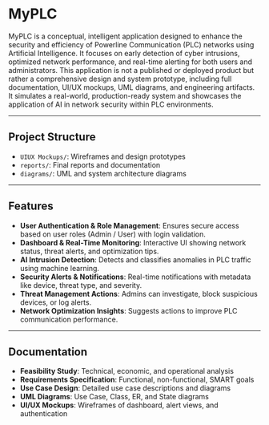 # MyPLC
MyPLC is a conceptual, intelligent application designed to enhance the security and efficiency of Powerline Communication (PLC) networks using Artificial Intelligence. It focuses on early detection of cyber intrusions, optimized network performance, and real-time alerting for both users and administrators.
This application is not a published or deployed product but rather a comprehensive design and system prototype, including full documentation, UI/UX mockups, UML diagrams, and engineering artifacts. It simulates a real-world, production-ready system and showcases the application of AI in network security within PLC environments.

--- 

## Project Structure 
- `UIUX Mockups/`:  Wireframes and design prototypes
- `reports/`: Final reports and documentation
- `diagrams/`: UML and system architecture diagrams

---

## Features
- **User Authentication & Role Management**: Ensures secure access based on user roles (Admin / User) with login validation.
- **Dashboard & Real-Time Monitoring**: Interactive UI showing network status, threat alerts, and optimization tips.
- **AI Intrusion Detection**: Detects and classifies anomalies in PLC traffic using machine learning.
- **Security Alerts & Notifications**: Real-time notifications with metadata like device, threat type, and severity.
- **Threat Management Actions**: Admins can investigate, block suspicious devices, or log alerts.
- **Network Optimization Insights**: Suggests actions to improve PLC communication performance.

---

## Documentation
- **Feasibility Study**: Technical, economic, and operational analysis
- **Requirements Specification**: Functional, non-functional, SMART goals
- **Use Case Design**: Detailed use case descriptions and diagrams
- **UML Diagrams**: Use Case, Class, ER, and State diagrams
- **UI/UX Mockups**: Wireframes of dashboard, alert views, and authentication
